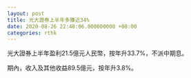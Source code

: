 ```yaml
---
layout: post
title: 光大證券上半年多賺近34%
date: 2020-08-26 22:48:06.000000000 +08:00
categories: rthk
---
```


光大證券上半年盈利21.5億元人民幣，按年升33.7%，不派中期息。

期內，收入及其他收益89.5億元，按年升3.8%。
